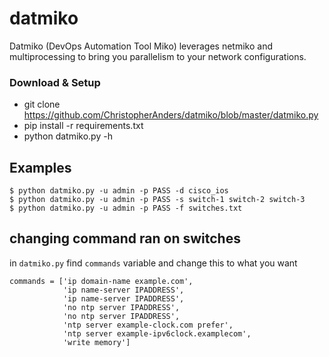 # datmiko

Datmiko (DevOps Automation Tool Miko) leverages netmiko and multiprocessing to bring you parallelism to your network configurations.

### Download & Setup
* git clone https://github.com/ChristopherAnders/datmiko/blob/master/datmiko.py
* pip install -r requirements.txt 
* python datmiko.py -h 

## Examples
```
$ python datmiko.py -u admin -p PASS -d cisco_ios 
$ python datmiko.py -u admin -p PASS -s switch-1 switch-2 switch-3
$ python datmiko.py -u admin -p PASS -f switches.txt
```

## changing command ran on switches
in `datmiko.py` find `commands` variable and change this to what you want
```
commands = ['ip domain-name example.com',
            'ip name-server IPADDRESS',
            'ip name-server IPADDRESS',
            'no ntp server IPADDRESS',
            'no ntp server IPADDRESS',
            'ntp server example-clock.com prefer',
            'ntp server example-ipv6clock.examplecom',
            'write memory']
```
